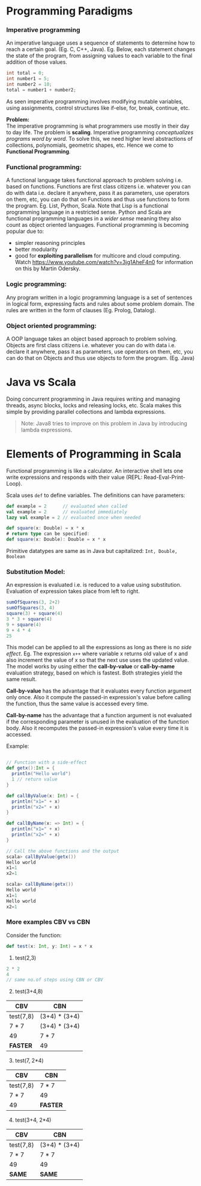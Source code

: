 # Programming Paradigms

### Imperative programming
An imperative language uses a sequence of statements to determine how to reach a certain goal. (Eg. C, C++, Java). Eg. Below, each statement changes the state of the program, from assigning values to each variable to the final addition of those values.
```java
int total = 0;
int number1 = 5;
int number2 = 10;
total = number1 + number2; 
```
As seen imperative programming involves modifying mutable variables, using assignments, control structures like if-else, for, break, continue, etc.

**Problem:**<br/>
The imperative programming is what programmers use mostly in their day to day life. The problem is **scaling**. Imperative programming *conceptualizes programs word by word*. To solve this, we need higher level abstractions of collections, polynomials, geometric shapes, etc. Hence we come to **Functional Programming**.

### Functional programming: 
A functional language takes functional approach to problem solving i.e. based on functions. Functions are first class citizens i.e. whatever you can do with data i.e. declare it anywhere, pass it as parameters, use operators on them, etc, you can do that on Functions and thus use functions to form the program. Eg. List, Python, Scala. Note that Lisp is a functional programming language in a restricted sense. Python and Scala are functional programming languages in a _wider sense_ meaning they also count as object oriented languages.
Functional programming is becoming popular due to:
* simpler reasoning principles
* better modularity
* good for **exploiting parallelism** for multicore and cloud computing. Watch https://www.youtube.com/watch?v=3jg1AheF4n0 for information on this by Martin Odersky.

### Logic programming: 
Any program written in a logic programming language is a set of sentences in logical form, expressing facts and rules about some problem domain. The rules are written in the form of clauses (Eg. Prolog, Datalog).

### Object oriented programming: 
A OOP language takes an object based approach to problem solving. Objects are first class citizens i.e. whatever you can do with data i.e. declare it anywhere, pass it as parameters, use operators on them, etc, you can do that on Objects and thus use objects to form the program. (Eg. Java)

# Java vs Scala
Doing concurrent programming in Java requires writing and managing threads, async blocks, locks and releasing locks, etc. Scala makes this simple by providing parallel collections and lambda expressions.
> Note: Java8 tries to improve on this problem in Java by introducing lambda expressions.

# Elements of Programming in Scala

Functional programming is like a calculator. An interactive shell lets one write expressions and responds with their value (REPL: Read-Eval-Print-Loop).

Scala uses `def` to define variables. The definitions can have parameters:
```scala
def example = 2      // evaluated when called
val example = 2      // evaluated immediately
lazy val example = 2 // evaluated once when needed

def square(x: Double) = x * x
# return type can be specified:
def square(x: Double): Double = x * x
```
Primitive datatypes are same as in Java but capitalized: `Int, Double, Boolean`

### Substitution Model: 
An expression is evaluated i.e. is reduced to a value using substitution. Evaluation of expression takes place from left to right.
```Scala
sumOfSquares(3, 2+2)
sumOfSquares(3, 4)
square(3) + square(4)
3 * 3 + square(4)
9 + square(4)
9 + 4 * 4
25
```
This model can be applied to all the expressions as long as there is no _side effect_. Eg. The expression `x++` where variable x returns old value of x and also increment the value of x so that the next use uses the updated value. The model works by using either the **call-by-value** or **call-by-name** evaluation strategy, based on which is fastest. Both strategies yield the same result.

**Call-by-value** has the advantage that it evaluates every function argument only once. Also it compute the passed-in expression's value before calling the function, thus the same value is accessed every time.

**Call-by-name** has the advantage that a function argument is not evaluated if the corresponding parameter is unused in the evaluation of the function body. Also it recomputes the passed-in expression's value every time it is accessed.


Example:
```Scala

// Function with a side-effect
def getx():Int = {
  println("Hello world")
  1 // return value
}

def callByValue(x: Int) = {
  println("x1=" + x)
  println("x2=" + x)
}

def callByName(x: => Int) = {
  println("x1=" + x)
  println("x2=" + x)
}

// Call the above functions and the output
scala> callByValue(getx())
Hello world
x1=1
x2=1

scala> callByName(getx())
Hello world
x1=1
Hello world
x2=1

```

### More examples CBV vs CBN
Consider the function:
```Scala
def test(x: Int, y: Int) = x * x
```

1) test(2,3) 
```scala
2 * 2
4
// same no.of steps using CBN or CBV
```

2) test(3+4,8) 

| CBV           | CBN           |
| ------------- | ------------- |
| test(7,8)     | (3+4) * (3+4) |
| 7 * 7         | (3+4) * (3+4) |
| 49            | 7 * 7         |
| **FASTER**    | 49            |

3) test(7, 2*4)

| CBV           | CBN           |
| ------------- | ------------- |
| test(7,8)     | 7 * 7         |
| 7 * 7         | 49            |
| 49            | **FASTER**    |

4) test(3+4, 2*4)

| CBV           | CBN           |
| ------------- | ------------- |
| test(7,8)     | (3+4) * (3+4) |
| 7 * 7         | 7 * 7         |
| 49            | 49            |
| **SAME**      | **SAME**      |


